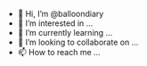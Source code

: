 - 👋 Hi, I’m @balloondiary
- 👀 I’m interested in ...
- 🌱 I’m currently learning ...
- 💞️ I’m looking to collaborate on ...
- 📫 How to reach me ...

<!---
balloondiary/balloondiary is a ✨ special ✨ repository because its `README.md` (this file) appears on your GitHub profile.
You can click the Preview link to take a look at your changes.
--->
